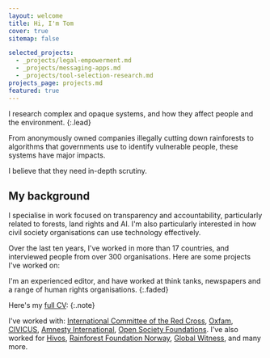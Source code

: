 ```yaml
---
layout: welcome
title: Hi, I'm Tom
cover: true
sitemap: false

selected_projects:
  - _projects/legal-empowerment.md
  - _projects/messaging-apps.md
  - _projects/tool-selection-research.md
projects_page: projects.md
featured: true
---
```





<!--author-->

I research complex and opaque systems, and how they affect people and the environment.
{:.lead}

From anonymously owned companies illegally cutting down rainforests to algorithms that governments use to identify vulnerable people, these systems have major impacts.

I believe that they need in-depth scrutiny.


## My background

I specialise in work focused on transparency and accountability, particularly related to forests, land rights and AI. I'm also particularly interested in how civil society organisations can use technology effectively. 

Over the last ten years, I've worked in more than 17 countries, and interviewed people from over 300 organisations. Here are some projects I've worked on:

<!--projects--> 

I'm an experienced editor, and have worked at think tanks, newspapers and a range of human rights organisations.
{:.faded}

Here's my [full CV](/resume):
{:.note}

I've worked with:
[International Committee of the Red Cross](https://www.icrc.org/), [Oxfam](https://www.oxfam.org/en), [CIVICUS](https://civicus.org/), [Amnesty International](https://www.amnesty.org/en/tech/), [Open Society Foundations](https://www.justiceinitiative.org/). I've also worked for [Hivos](https://hivos.org/), [Rainforest Foundation Norway](http://www.regnskog.no/en/), [Global Witness](https://www.globalwitness.org/en/), and many more.




[documentation]: docs/README.md
[install]: docs/install.md
[upgrade]: docs/upgrade.md
[config]: docs/config.md
